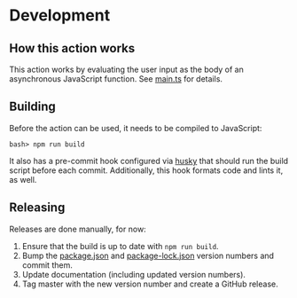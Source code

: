 # Development

## How this action works

This action works by evaluating the user input as the body of an asynchronous
JavaScript function. See [main.ts](/src/main.ts) for details.

## Building

Before the action can be used, it needs to be compiled to JavaScript:

```shell
bash> npm run build
```

It also has a pre-commit hook configured via
[husky](https://www.npmjs.com/package/husky) that should run the build script
before each commit. Additionally, this hook formats code and lints it, as
well.

## Releasing

Releases are done manually, for now:

1. Ensure that the build is up to date with `npm run build`.
1. Bump the [package.json](/package.json#L3) and [package-lock.json](/package-lock.json#L3) version numbers and commit them.
1. Update documentation (including updated version numbers).
1. Tag master with the new version number and create a GitHub release.
